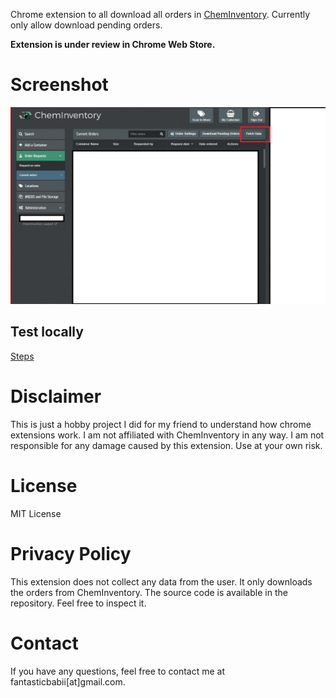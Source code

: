 Chrome extension to all download all orders in [ChemInventory](https://www.cheminventory.net/). Currently only allow download pending orders.

**Extension is under review in Chrome Web Store.**

# Screenshot
![Screenshot](./img/ss1.jpg)

## Test locally
[Steps](https://developer.chrome.com/docs/extensions/get-started/tutorial/hello-world#load-unpacked)



# Disclaimer
This is just a hobby project I did for my friend to understand how chrome extensions work. I am not affiliated with ChemInventory in any way. I am not responsible for any damage caused by this extension. Use at your own risk.

# License
MIT License

# Privacy Policy
This extension does not collect any data from the user. It only downloads the orders from ChemInventory. The source code is available in the repository. Feel free to inspect it.

# Contact
If you have any questions, feel free to contact me at fantasticbabii[at]gmail.com.
